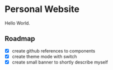 # Personal Website

Hello World.

## Roadmap

- [x] create github references to components
- [x] create theme mode with switch
- [x] create small banner to shortly describe myself
